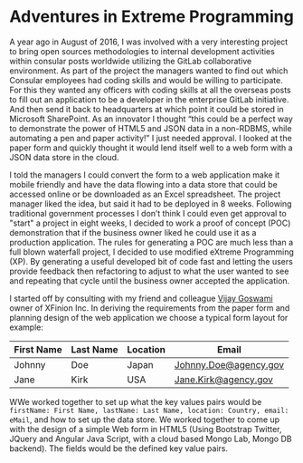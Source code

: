 # Adventures in Extreme Programming

A year ago in August of 2016, I was involved with a very interesting project to bring open sources methodologies to internal development activities within consular posts worldwide utilizing the GitLab collaborative environment. As part of the project the managers wanted to find out which Consular employees had coding skills and would be willing to participate. For this they wanted any officers with coding skills at all the overseas posts to fill out an application to be a developer in the enterprise GitLab initiative. And then send it back to headquarters at which point it could be stored in Microsoft SharePoint. As an innovator I thought “this could be a perfect way to demonstrate the power of HTML5 and JSON data in a non-RDBMS, while automating a pen and paper activity!” I just needed approval. I looked at the paper form and quickly thought it would lend itself well to a web form with a JSON data store in the cloud.

I told the managers I could convert the form to a web application make it mobile friendly and have the data flowing into a data store that could be accessed online or be downloaded as an Excel spreadsheet. The project manager liked the idea, but said it had to be deployed in 8 weeks. Following traditional government processes I don’t think I could even get approval to "start" a project in eight weeks, I decided to work a proof of concept (POC) demonstration that if the business owner liked he could use it as a production application. The rules for generating a POC are much less than a full blown waterfall project, I decided to use modified eXtreme Programming (XP). By generating a useful developed bit of code fast and letting the users provide feedback then refactoring to adjust to what the user wanted to see and repeating that cycle until the business owner accepted the application. 

I started off by consulting with my friend and colleague [Vijay Goswami](https://www.linkedin.com/in/vijaygoswami/) owner of XFinion Inc. In deriving the requirements from the paper form and planning design of the web application we choose a typical form layout for example:

  First Name | Last Name     | Location   | Email
------------ | ------------- |----------- | -------------
Johnny |           Doe |      Japan | Johnny.Doe@agency.gov
Jane |          Kirk |        USA | Jane.Kirk@agency.gov

WWe worked together to set up what the key values pairs would be ```firstName: First Name, lastName: Last Name, location: Country, email: eMail```, and how to set up the data store. We worked together to come up with the design of a simple Web form in HTML5 (Using Bootstrap Twitter, JQuery and Angular Java Script, with a cloud based Mongo Lab, Mongo DB backend). The fields would be the defined key value pairs.




